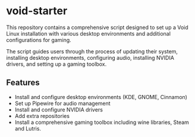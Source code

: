 # void-starter

This repository contains a comprehensive script designed to set up a Void Linux installation with various desktop environments and additional configurations for gaming. 

The script guides users through the process of updating their system, installing desktop environments, configuring audio, installing NVIDIA drivers, and setting up a gaming toolbox.

## Features
- Install and configure desktop environments (KDE, GNOME, Cinnamon)
- Set up Pipewire for audio management
- Install and configure NVIDIA drivers
- Add extra repositories
- Install a comprehensive gaming toolbox including wine libraries, Steam and Lutris.
